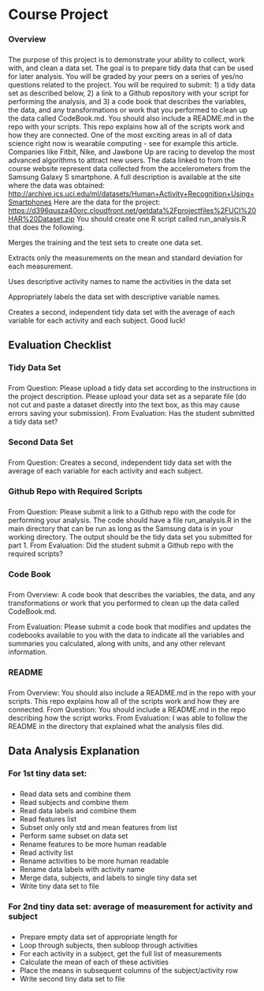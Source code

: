 Course Project
==============

### Overview

### 

The purpose of this project is to demonstrate your ability to collect,
work with, and clean a data set. The goal is to prepare tidy data that
can be used for later analysis. You will be graded by your peers on a
series of yes/no questions related to the project. You will be required
to submit: 1) a tidy data set as described below, 2) a link to a Github
repository with your script for performing the analysis, and 3) a code
book that describes the variables, the data, and any transformations or
work that you performed to clean up the data called CodeBook.md. You
should also include a README.md in the repo with your scripts. This repo
explains how all of the scripts work and how they are connected. One of
the most exciting areas in all of data science right now is wearable
computing - see for example this article. Companies like Fitbit, Nike,
and Jawbone Up are racing to develop the most advanced algorithms to
attract new users. The data linked to from the course website represent
data collected from the accelerometers from the Samsung Galaxy S
smartphone. A full description is available at the site where the data
was obtained:
http://archive.ics.uci.edu/ml/datasets/Human+Activity+Recognition+Using+Smartphones
Here are the data for the project:
https://d396qusza40orc.cloudfront.net/getdata%2Fprojectfiles%2FUCI%20HAR%20Dataset.zip
You should create one R script called run\_analysis.R that does the
following.

Merges the training and the test sets to create one data set.

Extracts only the measurements on the mean and standard deviation for
each measurement.

Uses descriptive activity names to name the activities in the data set

Appropriately labels the data set with descriptive variable names.

Creates a second, independent tidy data set with the average of each
variable for each activity and each subject. Good luck!

Evaluation Checklist
--------------------

### Tidy Data Set

### 

From Question: Please upload a tidy data set according to the
instructions in the project description. Please upload your data set as
a separate file (do not cut and paste a dataset directly into the text
box, as this may cause errors saving your submission). From Evaluation:
Has the student submitted a tidy data set?

### Second Data Set

### 

From Question: Creates a second, independent tidy data set with the
average of each variable for each activity and each subject.

### Github Repo with Required Scripts

### 

From Question: Please submit a link to a Github repo with the code for
performing your analysis. The code should have a file run\_analysis.R in
the main directory that can be run as long as the Samsung data is in
your working directory. The output should be the tidy data set you
submitted for part 1. From Evaluation: Did the student submit a Github
repo with the required scripts?

### Code Book

### 

From Overview: A code book that describes the variables, the data, and
any transformations or work that you performed to clean up the data
called CodeBook.md.

From Evaluation: Please submit a code book that modifies and updates the
codebooks available to you with the data to indicate all the variables
and summaries you calculated, along with units, and any other relevant
information.

### README

### 

From Overview: You should also include a README.md in the repo with your
scripts. This repo explains how all of the scripts work and how they are
connected. From Question: You should include a README.md in the repo
describing how the script works. From Evaluation: I was able to follow
the README in the directory that explained what the analysis files did.

Data Analysis Explanation
-------------------------

### For 1st tiny data set:

### 

-   Read data sets and combine them
-   Read subjects and combine them
-   Read data labels and combine them
-   Read features list
-   Subset only only std and mean features from list
-   Perform same subset on data set
-   Rename features to be more human readable
-   Read activity list
-   Rename activities to be more human readable
-   Rename data labels with activity name
-   Merge data, subjects, and labels to single tiny data set
-   Write tiny data set to file

### For 2nd tiny data set: average of measurement for activity and subject

### 

-   Prepare empty data set of appropriate length for
-   Loop through subjects, then subloop through activities
-   For each activity in a subject, get the full list of measurements
-   Calculate the mean of each of these activities
-   Place the means in subsequent columns of the subject/activity row
-   Write second tiny data set to file

